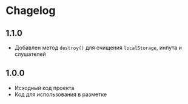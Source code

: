 # Chagelog

## 1.1.0
- Добавлен метод `destroy()` для очищения `localStorage`, инпута и слушателей

## 1.0.0
- Исходный код проекта
- Код для использования в разметке

